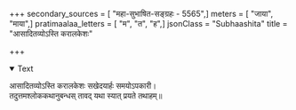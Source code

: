 +++
secondary_sources = [ "महा-सुभाषित-सङ्ग्रहः - 5565",]
meters = [ "जाया", "माया",]
pratimaalaa_letters = [ "म", "त", "ह",]
jsonClass = "Subhaashita"
title = "आसादितव्योऽस्ति करालकेशः"

+++

<details open><summary>Text</summary>

आसादितव्योऽस्ति करालकेशः सखेदयार्हः समयोऽपकारी।  
तदुत्तमश्लोककथानुबन्धस् तावद् यथा स्यात् प्रयते तथाहम्॥
</details>
